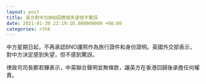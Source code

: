 ```yaml
---
layout: post
title: 英方對中方BNO回應感失望但不驚訝
date: 2021-01-30 22:19:10.000000000 +08:00
categories: rthk
---
```


中方星期日起，不再承認BNO護照作為旅行證件和身份證明。英國外交部表示，對中方決定感到失望，但不感到驚訝。

律政司司長鄭若驊表示，中英聯合聲明並無條款，讓英方在香港回歸後承擔任何權責。
